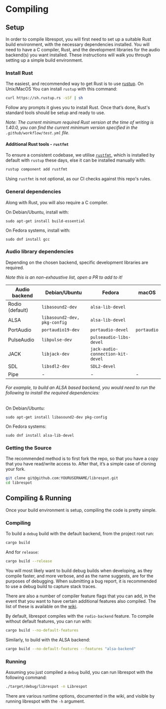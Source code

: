 # Compiling

## Setup

In order to compile librespot, you will first need to set up a suitable Rust build environment, with the necessary dependencies installed. You will need to have a C compiler, Rust, and the development libraries for the audio backend(s) you want installed. These instructions will walk you through setting up a simple build environment.

### Install Rust
The easiest, and recommended way to get Rust is to use [rustup](https://rustup.rs). On Unix/MacOS You can install `rustup` with this command:

```bash
curl https://sh.rustup.rs -sSf | sh
```

Follow any prompts it gives you to install Rust. Once that’s done, Rust's standard tools should be setup and ready to use.

*Note: The current minimum required Rust version at the time of writing is 1.40.0, you can find the current minimum version specified in the `.github/workflow/test.yml` file.*

#### Additional Rust tools - `rustfmt`
To ensure a consistent codebase, we utilise [`rustfmt`](https://github.com/rust-lang/rustfmt), which is installed by default with `rustup` these days, else it can be installed manually with:
```bash
rustup component add rustfmt
```
Using `rustfmt` is not optional, as our CI checks against this repo's rules.

### General dependencies
Along with Rust, you will also require a C compiler. 
 
On Debian/Ubuntu, install with:
```shell
sudo apt-get install build-essential

```
On Fedora systems, install with:
```shell
sudo dnf install gcc 
```
### Audio library dependencies
Depending on the chosen backend, specific development libraries are required. 

*_Note this is an non-exhaustive list, open a PR to add to it!_*

| Audio backend      | Debian/Ubuntu                | Fedora                            | macOS       |
|--------------------|------------------------------|-----------------------------------|-------------|
|Rodio (default)     | `libasound2-dev`             | `alsa-lib-devel`                  |             |
|ALSA                | `libasound2-dev, pkg-config` | `alsa-lib-devel`                  |             |
|PortAudio           | `portaudio19-dev`            | `portaudio-devel`                 | `portaudio` |
|PulseAudio          | `libpulse-dev`               | `pulseaudio-libs-devel`           |             |
|JACK                | `libjack-dev`                | `jack-audio-connection-kit-devel` |             |
|SDL                 | `libsdl2-dev`                | `SDL2-devel`                      |             |
|Pipe                |  -                           |  -                                |  -          |

###### For example, to build an ALSA based backend, you would need to run the following to install the required dependencies:

On Debian/Ubuntu:
```shell
sudo apt-get install libasound2-dev pkg-config

```
On Fedora systems:
```shell
sudo dnf install alsa-lib-devel
```

### Getting the Source

The recommended method is to first fork the repo, so that you have a copy that you have read/write access to. After that, it’s a simple case of cloning your fork.

```bash
git clone git@github.com:YOURUSERNAME/librespot.git
cd librespot
```

## Compiling & Running

Once your build environment is setup, compiling the code is pretty simple.

### Compiling

To build a ```debug``` build with the default backend, from the project root run:

```bash
cargo build
```

And for ```release```:

```bash
cargo build --release
```

You will most likely want to build debug builds when developing, as they compile faster, and more verbose, and as the name suggests, are for the purposes of debugging. When submitting a bug report, it is recommended to use a debug build to capture stack traces.

There are also a number of compiler feature flags that you can add, in the event that you want to have certain additional features also compiled. The list of these is available on the [wiki](https://github.com/librespot-org/librespot/wiki/Compiling#addition-features).

By default, librespot compiles with the ```rodio-backend``` feature. To compile without default features, you can run with:

```bash
cargo build --no-default-features
```

Similarly, to build with the ALSA backend:
```bash
cargo build --no-default-features --features "alsa-backend"
```

### Running

Assuming you just compiled a ```debug``` build, you can run librespot with the following command:

```bash
./target/debug/librespot -n Librespot
```

There are various runtime options, documented in the wiki, and visible by running librespot with the ```-h``` argument.
